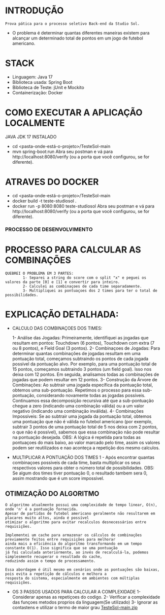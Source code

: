# INTRODUÇÃO
    Prova pática para o processo seletivo Back-end da Studio Sol.
- O problema é determinar quantas diferentes maneiras existem para alcançar um determinado total de pontos 
   em um jogo de futebol americano.

# STACK
- Linguagem: Java 17
- Biblioteca usada: Spring Boot
- Biblioteca de Teste: jUnit e Mockito
- Containerização: Docker

# COMO EXECUTAR A APLICAÇÃO LOCALMENTE
JAVA JDK 17 INSTALADO
   - cd <pasta-onde-está-o-projeto>/TesteSol-main
   - mvn spring-boot:run
     Abra seu postman e vá para http://localhost:8080/verify (ou a porta que você configurou, se for diferente).

# ATRAVES DO DOCKER
   - cd <pasta-onde-está-o-projeto>/TesteSol-main
   - docker build -t teste-studiosol .
   - docker run -p 8080:8080 teste-studiosol 
     Abra seu postman e vá para http://localhost:8080/verify (ou a porta que você configurou, se for diferente).

### PROCESSO DE DESENVOLVIMENTO ###

# PROCESSO PARA CALCULAR AS COMBINAÇÕES
    QUEBREI O PROBLEMA EM 3 PARTES:
            1- Separei a string do score com o split "x" e peguei os valores da parte [0] e [1] e convertir para inteiro.
            2- Calculei as combinaçoes de cada time separadamente.
            3- Multipliquei as pontuaçoes dos 2 times para ter o total de possibilidades.

# EXPLICAÇÃO DETALHADA:

- CALCULO DAS COMBINAÇOES DOS TIMES:

    1- Análise das Jogadas:
        Primeiramente, identifiquei as jogadas que resultam em pontos: Touchdown (6 pontos), Touchdown com extra 
        (7 ou 8 pontos), e Field Goal (3 pontos).
    2- Combinaçoes de Jogadas:
        Para determinar quantas combinações de jogadas resultam em uma pontuação total, começamos subtraindo os pontos 
        de cada jogada possível da pontuação alvo. Por exemplo, para uma pontuação total de 15 pontos, começamos subtraindo 
        3 pontos (um field goal). Isso nos deixa com 12 pontos. 
        Em seguida, analisamos todas as combinações de jogadas que podem resultar em 12 pontos.
    3- Construção da Árvore de Combinações:
        Ao subtrair uma jogada específica da pontuação total, obtemos uma sub-pontuação. 
        Repetimos o processo para essa sub-pontuação, considerando novamente todas as jogadas possíveis. 
        Continuamos essa decomposição recursiva até que a sub-pontuação chegue a zero (indicando uma combinação válida) 
        ou a um valor negativo (indicando uma combinação inválida).
    4- Combinações Impossíveis:
        Se ao subtrair uma jogada da pontuação total, obtemos uma pontuação que não é válida no futebol americano 
        (por exemplo, subtrair 3 pontos de uma pontuação total de 5 nos deixa com 2 pontos, o que não é possível), 
        sabemos que essa combinação não pode resultar na pontuação desejada.
    OBS: A lógica é repetida para todas as pontuaçoes do mais baixo, ao valor marcado pelo time, assim os valores podem ser 
    reutilizados e nao aconteça a repetição dos mesmo calculos.

- MULTIPLICAR A PONTUAÇÃO DOS TIMES
    1 - Após encontrar quantas combinaçoes possiveis de cada time, basta multiplicar os seus respectivos valores 
        para obter o número total de possibilidades.
    OBS: Se algum dos times tiver pontuação 0, o resultado tambem sera 0, assim mostrando que é um score impossivel.


## OTIMIZAÇÃO DO ALGORITMO 
    O algoritmo atualmente possui uma complexidade de tempo linear, O(n), onde 'n' é a pontuação fornecida. 
    Apesar de partidas de futebol americano geralmente não resultarem em placares muito altos, ainda é possível 
    otimizar o algoritmo para evitar recalculos desnecessários entre requisições.

    Implementei um cache para armazenar os cálculos de combinações previamente feitos entre requisições para melhorar 
    ainda mais a eficiência do algoritmo transformando em um tempo constante O(1). Isso significa que se uma pontuação 
    já foi calculada anteriormente, ao invés de recalculá-la, podemos simplesmente recuperar o resultado do cache, 
    reduzindo assim o tempo de processamento.
    
    Essa abordagem é útil mesmo em cenários onde as pontuações são baixas, pois evita a repetição de cálculos e melhora a 
    resposta do sistema, especialmente em ambientes com múltiplas requisições.

- OS 3 PASSOS USADOS PARA CALCULAR A COMPLEXIDADE
        1- Considerar apenas as repetiçoes do codigo.
        2- Verificar a complexidade das funçoes metodos proprios da linguagem(Se utilizado)
        3- Ignorar as contastens e utilizar o termo de maior grau
[TesteSol-main.zip](..%2F..%2F..%2F..%2F..%2FIsrael%2FDownloads%2FTesteSol-main.zip)